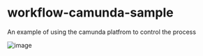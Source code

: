 # workflow-camunda-sample

An example of using the camunda platfrom to control the process


![image](https://user-images.githubusercontent.com/17733188/194788490-284abda7-528b-464b-9212-9ac93b50287a.png)
